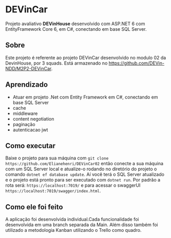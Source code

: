 # DEVinCar

Projeto avaliativo **DEVinHouse** desenvolvido com ASP.NET 6 com EntityFramework Core 6, em C#, conectando em base SQL Server.

## Sobre

Este projeto é referente ao projeto DEVinCar  desenvolvido no modulo 02 da DevinHouse, por 3 squads. Está armazenado no https://github.com/DEVin-NDD/M2P2-DEVinCar.

## Aprendizado
* Atuar em projeto .Net com Entity Framework em C#, conectando em base SQL Server
* cache
* middleware
* content negotiation
* paginação
* autenticacao jwt




## Como executar

Baixe o projeto para sua máquina com `git clone https://github.com/Elianehenri/DEVinCar02` então conecte a sua máquina com um SQL Server local e atualize-o rodando no diretório do projeto o comando `dotnet ef database update`. Aí você terá o SQL Server atualizado e o projeto está pronto para ser executado com `dotnet run`. Por padrão a rota será: `https://localhost:7019/` e para acessar o swaggerUI `https://localhost:7019/swagger/index.html`.

## Como ele foi feito

A aplicação foi desenvolvida individual.Cada funcionalidade foi desenvolvida em uma branch separada da Main. Além disso também foi utilizado a metodologia Kanban utilizando o Trello como quadro. 

